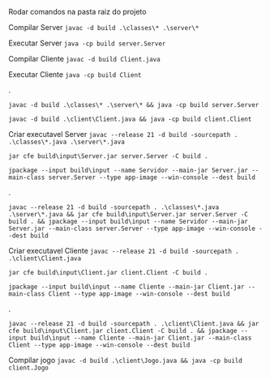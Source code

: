 Rodar comandos na pasta raiz do projeto

Compilar Server
`javac -d build .\classes\* .\server\*`

Executar Server
`java -cp build server.Server`

Compilar Cliente
`javac -d build Client.java`

Executar Cliente
`java -cp build Client`

.

`javac -d build .\classes\* .\server\* && java -cp build server.Server`

`javac -d build .\client\Client.java && java -cp build client.Client`


Criar executavel Server
`javac --release 21 -d build -sourcepath . .\classes\*.java .\server\*.java`

`jar cfe build\input\Server.jar server.Server -C build .`

`jpackage --input build\input --name Servidor --main-jar Server.jar --main-class server.Server --type app-image --win-console --dest build`

.

`javac --release 21 -d build -sourcepath . .\classes\*.java .\server\*.java && jar cfe build\input\Server.jar server.Server -C build . && jpackage --input build\input --name Servidor --main-jar Server.jar --main-class server.Server --type app-image --win-console --dest build`


Criar executavel Cliente
`javac --release 21 -d build -sourcepath . .\client\Client.java`

`jar cfe build\input\Client.jar client.Client -C build .`

`jpackage --input build\input --name Cliente --main-jar Client.jar --main-class Client --type app-image --win-console --dest build`

.

`javac --release 21 -d build -sourcepath . .\client\Client.java && jar cfe build\input\Client.jar client.Client -C build . && jpackage --input build\input --name Cliente --main-jar Client.jar --main-class Client --type app-image --win-console --dest build`


Compilar jogo
`javac -d build .\client\Jogo.java && java -cp build client.Jogo`